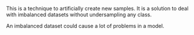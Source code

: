 This is a technique to artificially create new samples. It is a solution to deal with imbalanced datasets without undersampling any class.

An imbalanced dataset could cause a lot of problems in a model.
